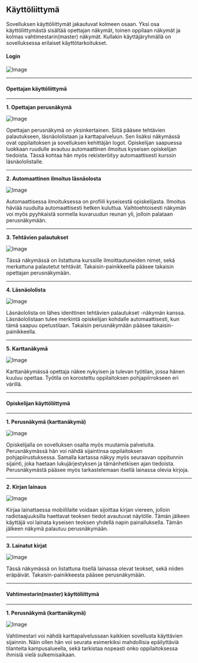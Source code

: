 ## Käyttöliittymä

Sovelluksen käyttöliittymät jakautuvat kolmeen osaan. Yksi osa käyttöliittymästä sisältää opettajan näkymät, toinen oppilaan näkymät ja kolmas vahtimestarin(master) näkymät. Kullakin käyttäjäryhmällä on sovelluksessa erilaiset käyttötarkoitukset.

#### Login

![Image](https://github.com/Jakewell/Cyberdyne_Systems/blob/master/Login.jpg)

----------

#### Opettajan käyttöliittymä

----------

**1. Opettajan perusnäkymä**

![Image](https://github.com/Jakewell/Cyberdyne_Systems/blob/master/Opettaja_perus.jpg)

Opettajan perusnäkymä on yksinkertainen. Siitä pääsee tehtävien palautukseen, läsnäololistaan ja karttapalveluun. Sen lisäksi näkymässä ovat oppilaitoksen ja sovelluksen kehittäjän logot. Opiskelijan saapuessa luokkaan ruudulle avautuu automaattinen ilmoitus kyseisen opiskelijan tiedoista. Tässä kohtaa hän myös rekisteröityy automaattisesti kurssin läsnäololistalle.

----------

**2. Automaattinen ilmoitus läsnäolosta**

![Image](https://github.com/Jakewell/Cyberdyne_Systems/blob/master/Opettaja_saapuminen.jpg)

Automaattisessa ilmoituksessa on profiili kyseisestä opiskelijasta. Ilmoitus häviää ruudulta automaattisesti hetken kuluttua. Vaihtoehtoisesti näkymän voi myös pyyhkaistä sormella kuvaruudun reunan yli, jolloin palataan perusnäkymään.

----------

**3. Tehtävien palautukset**

![Image](https://github.com/Jakewell/Cyberdyne_Systems/blob/master/Opettaja_tehtpalautus.jpg)

Tässä näkymässä on listattuna kurssille ilmoittautuneiden nimet, sekä merkattuna palautetut tehtävät. Takaisin-painikkeella pääsee takaisin opettajan perusnäkymään.

----------

**4. Läsnäololista**

![Image](https://github.com/Jakewell/Cyberdyne_Systems/blob/master/Opettaja_lasnaolo.jpg)

Läsnäololista on lähes identtinen tehtävien palautukset -näkymän kanssa. Läsnäololistaan tulee merkintä opiskelijan kohdalle automaattisesti, kun tämä saapuu opetustilaan. Takaisin perusnäkymään pääsee takaisin-painikkeella.

----------

**5. Karttanäkymä**

![Image](https://github.com/Jakewell/Cyberdyne_Systems/blob/master/Opettaja_kartta.jpg)

Karttanäkymässä opettaja näkee nykyisen ja tulevan työtilan, jossa hänen kuuluu opettaa. Työtila on korostettu oppilaitoksen pohjapiirrokseen eri värillä.

----------

#### Opiskelijan käyttöliittymä

----------

**1. Perusnäkymä (karttanäkymä)**

![Image](https://github.com/Jakewell/Cyberdyne_Systems/blob/master/Oppilas_kartta.jpg)

Opiskelijalla on sovelluksen osalta myös muutamia palveluita. Perusnäkymässä hän voi nähdä sijaintinsa oppilaitoksen pohjapiirustuksessa. Samalla kartassa näkyy myös seuraavan oppitunnin sijainti, joka haetaan lukujärjestyksen ja tämänhetkisen ajan tiedoista. Perusnäkymästä pääsee myös tarkastelemaan itsellä lainassa olevia kirjoja.

----------

**2. Kirjan lainaus**

![Image](https://github.com/Jakewell/Cyberdyne_Systems/blob/master/Oppilas_lainaus.jpg)

Kirjaa lainattaessa mobiililaite voidaan sijoittaa kirjan viereen, jolloin radiotaajuuksilla haettavat teoksen tiedot avautuvat näytölle. Tämän jälkeen käyttäjä voi lainata kyseisen teoksen yhdellä napin painalluksella. Tämän jälkeen näkymä palautuu perusnäkymään.

----------

**3. Lainatut kirjat**

![Image](https://github.com/Jakewell/Cyberdyne_Systems/blob/master/Oppilas_lainatut.jpg)

Tässä näkymässä on listattuna itsellä lainassa olevat teokset, sekä niiden eräpäivät. Takaisin-painikkeesta pääsee perusnäkymään.

----------

#### Vahtimestarin(master) käyttöliittymä

----------

**1. Perusnäkymä (karttanäkymä)**

![Image](https://github.com/Jakewell/Cyberdyne_Systems/blob/master/Vahtimestari_perus.jpg)

Vahtimestari voi nähdä karttapalvelussaan kaikkien sovellusta käyttävien sijainnin. Näin ollen hän voi seurata esimerkiksi mahdollisia epäilyttäviä tilanteita kampusalueella, sekä tarkistaa nopeasti onko oppilaitoksessa ihmisiä vielä sulkemisaikaan.
